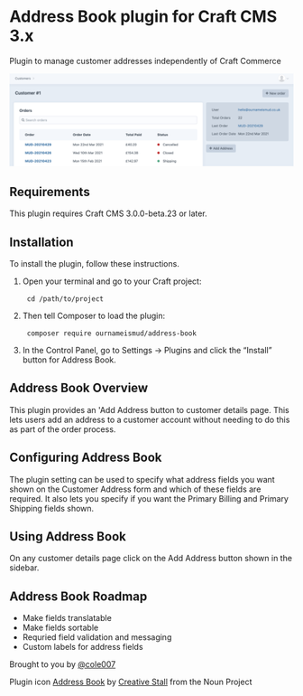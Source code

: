 # Address Book plugin for Craft CMS 3.x

Plugin to manage customer addresses independently of Craft Commerce

![Screenshot](resources/img/screenshot.png)

## Requirements

This plugin requires Craft CMS 3.0.0-beta.23 or later.

## Installation

To install the plugin, follow these instructions.

1. Open your terminal and go to your Craft project:

        cd /path/to/project

2. Then tell Composer to load the plugin:

        composer require ournameismud/address-book

3. In the Control Panel, go to Settings → Plugins and click the “Install” button for Address Book.

## Address Book Overview

This plugin provides an 'Add Address button to customer details page.
This lets users add an address to a customer account without needing to do this as part of the order process.

## Configuring Address Book

The plugin setting can be used to specify what address fields you want shown on the Customer Address form and which of these fields are required. It also lets you specify if you want the Primary Billing and Primary Shipping fields shown.

## Using Address Book

On any customer details page click on the Add Address button shown in the sidebar.

## Address Book Roadmap

* Make fields translatable
* Make fields sortable
* Requried field validation and messaging
* Custom labels for address fields

Brought to you by [@cole007](ournameismud.co.uk)

Plugin icon [Address Book](https://thenounproject.com/search/?q=address+book&i=377085) by [Creative Stall](https://thenounproject.com/creativestall/) from the Noun Project